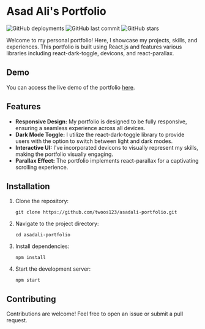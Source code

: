 # Asad Ali's Portfolio

![GitHub deployments](https://img.shields.io/github/deployments/twoos123/asadali-portfolio/github-pages?label=deployment&style=flat-square)
![GitHub last commit](https://img.shields.io/github/last-commit/twoos123/asadali-portfolio?style=flat-square)
![GitHub stars](https://img.shields.io/github/stars/twoos123/asadali-portfolio?style=flat-square)

Welcome to my personal portfolio! Here, I showcase my projects, skills, and experiences. This portfolio is built using React.js and features various libraries including react-dark-toggle, devicons, and react-parallax.

## Demo

You can access the live demo of the portfolio [here](https://twoos123.github.io/asadali-portfolio/).

## Features

- **Responsive Design:** My portfolio is designed to be fully responsive, ensuring a seamless experience across all devices.
- **Dark Mode Toggle:** I utilize the react-dark-toggle library to provide users with the option to switch between light and dark modes.
- **Interactive UI:** I've incorporated devicons to visually represent my skills, making the portfolio visually engaging.
- **Parallax Effect:** The portfolio implements react-parallax for a captivating scrolling experience.

Installation
------------

1.  Clone the repository:

    `git clone https://github.com/twoos123/asadali-portfolio.git`

2.  Navigate to the project directory:

    `cd asadali-portfolio`

3.  Install dependencies:

    `npm install`

4.  Start the development server:

    `npm start`

Contributing
------------

Contributions are welcome! Feel free to open an issue or submit a pull request.

